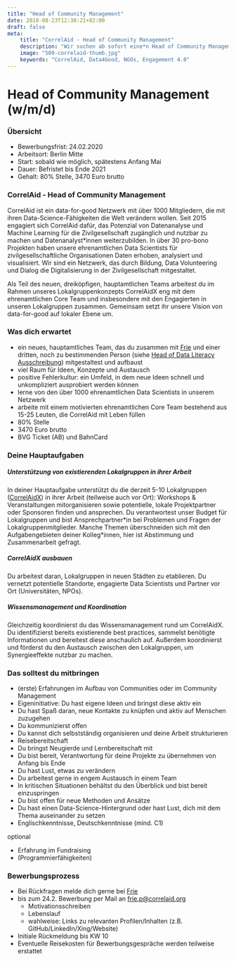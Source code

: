 ```yaml
---
title: "Head of Community Management"
date: 2018-08-23T12:38:21+02:00
draft: false
meta:
    title: "CorrelAid - Head of Community Management"
    description: "Wir suchen ab sofort eine*n Head of Community Management. Als Teil des neuen, dreiköpfigen, hauptamtlichen Teams arbeitest du im Rahmen unseres Lokalgruppenkonzepts CorrelAidX eng mit dem ehrenamtlichen Core Team und insbesondere mit den Engagierten in unseren Lokalgruppen zusammen. Gemeinsam setzt ihr unsere Vision von data-for-good auf lokaler Ebene um."
    image: "509-correlaid-thumb.jpg"
    keywords: "CorrelAid, Data4Good, NGOs, Engagement 4.0"
---
```


# Head of Community Management (w/m/d)

### Übersicht
- Bewerbungsfrist: 24.02.2020
- Arbeitsort: Berlin Mitte
- Start: sobald wie möglich, spätestens Anfang Mai
- Dauer: Befristet bis Ende 2021
- Gehalt: 80% Stelle, 3470 Euro brutto



### CorrelAid - Head of Community Management

CorrelAid ist ein data-for-good Netzwerk mit über 1000 Mitgliedern, die mit ihren Data-Science-Fähigkeiten die Welt verändern wollen. Seit 2015 engagiert sich CorrelAid dafür, das Potenzial von Datenanalyse und Machine Learning für die Zivilgesellschaft zugänglich und nutzbar zu machen und Datenanalyst\*innen weiterzubilden. In über 30 pro-bono Projekten haben unsere ehrenamtlichen Data Scientists für zivilgesellschaftliche Organisationen Daten erhoben, analysiert und visualisiert. Wir sind ein Netzwerk, das durch Bildung, Data Volunteering und Dialog die Digitalisierung in der Zivilgesellschaft mitgestaltet.

Als Teil des neuen, dreiköpfigen, hauptamtlichen Teams arbeitest du im Rahmen unseres Lokalgruppenkonzepts CorrelAidX eng mit dem ehrenamtlichen Core Team und insbesondere mit den Engagierten in unseren Lokalgruppen zusammen. Gemeinsam setzt ihr unsere Vision von data-for-good auf lokaler Ebene um.

### Was dich erwartet
- ein neues, hauptamtliches Team, das du zusammen mit [Frie](https://www.linkedin.com/in/frie-preu-a2bb46a7/) und einer dritten, noch zu bestimmenden Person (siehe [Head of Data Literacy Ausschreibung](/jobs/head-of-data-literacy)) mitgestaltest und aufbaust
- viel Raum für Ideen, Konzepte und Austausch
- positive Fehlerkultur: ein Umfeld, in dem neue Ideen schnell und unkompliziert ausprobiert werden können
- lerne von den über 1000 ehrenamtlichen Data Scientists in unserem Netzwerk
- arbeite mit einem motivierten ehrenamtlichen Core Team bestehend aus 15-25 Leuten, die CorrelAid mit Leben füllen
- 80% Stelle
- 3470 Euro brutto 
- BVG Ticket (AB) und BahnCard 

### Deine Hauptaufgaben

##### *Unterstützung von existierenden Lokalgruppen in ihrer Arbeit*

In deiner Hauptaufgabe unterstützt du die derzeit 5-10 Lokalgruppen ([CorrelAidX](/correlaid-x)) in ihrer Arbeit (teilweise auch vor Ort): Workshops & Veranstaltungen mitorganisieren sowie potentielle, lokale Projektpartner oder Sponsoren finden und ansprechen. Du verantwortest unser Budget für Lokalgruppen und bist Ansprechpartner\*in bei Problemen und Fragen der Lokalgruppenmitglieder. Manche Themen überschneiden sich mit den Aufgabengebieten deiner Kolleg\*innen, hier ist Abstimmung und Zusammenarbeit gefragt.

##### *CorrelAidX ausbauen*

Du arbeitest daran, Lokalgruppen in neuen Städten zu etablieren. Du vernetzt potentielle Standorte, engagierte Data Scientists und Partner vor Ort (Universitäten, NPOs).  


##### *Wissensmanagement und Koordination*

Gleichzeitig koordinierst du das Wissensmanagement rund um CorrelAidX. Du identifizierst bereits existierende best practices, sammelst benötigte Informationen und bereitest diese anschaulich auf. Außerdem koordinierst und förderst du den Austausch zwischen den Lokalgruppen, um Synergieeffekte nutzbar zu machen.



### Das solltest du mitbringen
- (erste) Erfahrungen im Aufbau von Communities oder im Community Management
- Eigeninitiative: Du hast eigene Ideen und bringst diese aktiv ein
- Du hast Spaß daran, neue Kontakte zu knüpfen und aktiv auf Menschen zuzugehen
- Du kommunizierst offen
- Du kannst dich selbstständig organisieren und deine Arbeit strukturieren
- Reisebereitschaft
- Du bringst Neugierde und Lernbereitschaft mit
- Du bist bereit, Verantwortung für deine Projekte zu übernehmen von Anfang bis Ende
- Du hast Lust, etwas zu verändern
- Du arbeitest gerne in engem Austausch in einem Team
- In kritischen Situationen behältst du den Überblick und bist bereit einzuspringen
- Du bist offen für neue Methoden und Ansätze
- Du hast einen Data-Science-Hintergrund oder hast Lust, dich mit dem Thema auseinander zu setzen
- Englischkenntnisse, Deutschkenntnisse (mind. C1)

optional
- Erfahrung im Fundraising
- (Programmierfähigkeiten)

### Bewerbungsprozess
- Bei Rückfragen melde dich gerne bei [Frie](mailto:frie.p@correlaid.org)
- bis zum 24.2. Bewerbung per Mail an [frie.p@correlaid.org](mailto:frie.p@correlaid.org)
    - Motivationsschreiben
    - Lebenslauf
    - wahlweise: Links zu relevanten Profilen/Inhalten (z.B. GitHub/LinkedIn/Xing/Website)
- Initiale Rückmeldung bis KW 10
- Eventuelle Reisekosten für Bewerbungsgespräche werden teilweise erstattet
